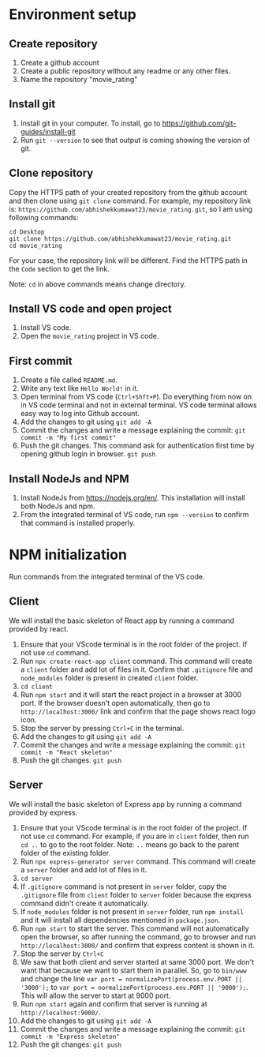 # Environment setup
## Create repository
1. Create a github account
2. Create a public repository without any readme or any other files.
3. Name the repository "movie_rating"

## Install git
1. Install git in your computer. To install, go to https://github.com/git-guides/install-git
2. Run `git --version` to see that output is coming showing the version of git.

## Clone repository
Copy the HTTPS path of your created repository from the github account and then clone using `git clone` command. For example, my repository link is: `https://github.com/abhishekkumawat23/movie_rating.git`, so I am using following commands:
```
cd Desktop
git clone https://github.com/abhishekkumawat23/movie_rating.git
cd movie_rating
```
For your case, the repository link will be different. Find the HTTPS path in the `Code` section to get the link.

Note: `cd` in above commands means change directory.

## Install VS code and open project
1. Install VS code.
2. Open the `movie_rating` project in VS code.

## First commit
1. Create a file called `README.md`.
2. Write any text like `Hello World!` in it.
3. Open terminal from VS code (`Ctrl+Shft+P`). Do everything from now on in VS code terminal and not in external terminal. VS code terminal allows easy way to log into Github account.
4. Add the changes to git using
`git add -A`
5. Commit the changes and write a message explaining the commit:
`git commit -m "My first commit"`
6. Push the git changes. This command ask for authentication first time by opening github login in browser.
`git push`

## Install NodeJs and NPM
1. Install NodeJs from https://nodejs.org/en/. This installation will install both NodeJs and npm.
2. From the integrated terminal of VS code, run `npm --version` to confirm that command is installed properly.

# NPM initialization
Run commands from the integrated terminal of the VS code.

## Client
We will install the basic skeleton of React app by running a command provided by react.
1. Ensure that your VScode terminal is in the root folder of the project. If not use `cd` command.
2. Run `npx create-react-app client` command. This command will create a `client` folder and add lot of files in it. Confirm that `.gitignore` file and `node_modules` folder is present in created `client` folder.
3. `cd client`
4. Run `npm start` and it will start the react project in a browser at 3000 port. If the browser doesn't open automatically, then go to `http://localhost:3000/` link and confirm that the page shows react logo icon.
5. Stop the server by pressing `Ctrl+C` in the terminal.
6. Add the changes to git using
`git add -A`
7. Commit the changes and write a message explaining the commit:
`git commit -m "React skeleton"`
8. Push the git changes.
`git push`

## Server
We will install the basic skeleton of Express app by running a command provided by express.
1. Ensure that your VScode terminal is in the root folder of the project. If not use `cd` command. For example, if you are in `client` folder, then run `cd ..` to go to the root folder. Note: `..` means go back to the parent folder of the existing folder.
2. Run `npx express-generator server` command. This command will create a `server` folder and add lot of files in it.
3. `cd server`
4. If `.gitignore` command is not present in `server` folder, copy the `.gitignore` file from `client` folder to `server` folder because the express command didn't create it automatically.
5. If `node_modules` folder is not present in `server` folder, run `npm install` and it will install all dependencies mentioned in `package.json`.
6. Run `npm start` to start the server. This command will not automatically open the browser, so after running the command, go to browser and run `http://localhost:3000/` and confirm that express content is shown in it.
7. Stop the server by `Ctrl+C`
8. We saw that both client and server started at same 3000 port. We don't want that because we want to start them in parallel. So, go to `bin/www` and change the line `var port = normalizePort(process.env.PORT || '3000');` to `var port = normalizePort(process.env.PORT || '9000');`. This will allow the server to start at 9000 port.
9. Run `npm start` again and confirm that server is running at `http://localhost:9000/`.
10. Add the changes to git using
`git add -A`
11. Commit the changes and write a message explaining the commit:
`git commit -m "Express skeleton"`
12. Push the git changes:
`git push`
